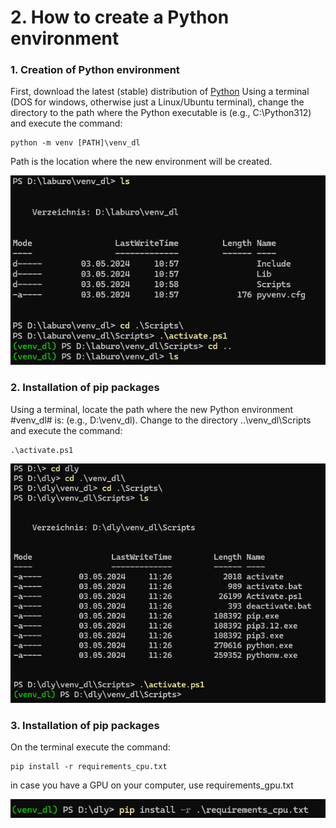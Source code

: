 # 2. How to create a Python environment

### 1. Creation of Python environment

First, download the latest (stable) distribution of [Python](https://www.python.org/downloads/)
Using a terminal (DOS for windows, otherwise just a Linux/Ubuntu terminal), change the directory to the path where the Python executable is (e.g., C:\Python312) and execute the command:

```
python -m venv [PATH]\venv_dl
```

Path is the location where the new environment will be created.

![img1](/src/img/venv/create__venv.png)

### 2. Installation of pip packages

Using a terminal, locate the path where the new Python environment #venv_dl# is: (e.g., D:\venv_dl). Change to the directory ..\venv_dl\Scripts and execute the command:

```
.\activate.ps1
```

![img2](/src/img/venv/activate__venv.png)

### 3. Installation of pip packages

On the terminal execute the command:

```
pip install -r requirements_cpu.txt
```

in case you have a GPU on your computer, use requirements_gpu.txt

![img3](/src/img/venv/pip__venv.png)
